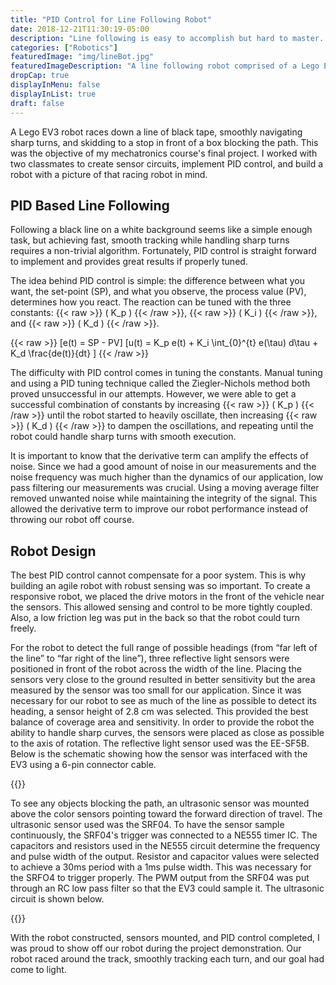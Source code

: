 ```yaml
---
title: "PID Control for Line Following Robot"
date: 2018-12-21T11:30:19-05:00
description: "Line following is easy to accomplish but hard to master. PID Control, while more challenging to implement and tune, provides effective smooth tracking and quick response."
categories: ["Robotics"]
featuredImage: "img/lineBot.jpg"
featuredImageDescription: "A line following robot comprised of a Lego EV3 and hand-soldered sensor circuits"
dropCap: true
displayInMenu: false
displayInList: true
draft: false
---
```


A Lego EV3 robot races down a line of black tape, smoothly navigating sharp turns, and skidding to a stop in front of a box blocking the path. This was the objective of my mechatronics course's final project. I worked with two classmates to create sensor circuits, implement PID control, and build a robot with a picture of that racing robot in mind.

## PID Based Line Following

Following a black line on a white background seems like a simple enough task, but achieving fast, smooth tracking while handling sharp turns requires a non-trivial algorithm. Fortunately, PID control is straight forward to implement and provides great results if properly tuned.

The idea behind PID control is simple: the difference between what you want, the set-point (SP), and what you observe, the process value (PV), determines how you react. The reaction can be tuned with the three constants: {{< raw >}} \( K_p \) {{< /raw >}}, {{< raw >}} \( K_i \) {{< /raw >}}, and {{< raw >}} \( K_d \) {{< /raw >}}.

{{< raw >}}
\[e(t) = SP - PV\]
\[u(t) = K_p e(t) + K_i \int_{0}^{t} e(\tau) d\tau + K_d \frac{de(t)}{dt} \]
{{< /raw >}}

The difficulty with PID control comes in tuning the constants. Manual tuning and using a PID tuning technique called the Ziegler-Nichols method both proved unsuccessful in our attempts. However, we were able to get a successful combination of constants by increasing {{< raw >}} \( K_p \) {{< /raw >}} until the robot started to heavily oscillate, then increasing {{< raw >}} \( K_d \) {{< /raw >}} to dampen the oscillations, and repeating until the robot could handle sharp turns with smooth execution.

It is important to know that the derivative term can amplify the effects of noise. Since we had a good amount of noise in our measurements and the noise frequency was much higher than the dynamics of our application, low pass filtering our measurements was crucial. Using a moving average filter removed unwanted noise while maintaining the integrity of the signal. This allowed the derivative term to improve our robot performance instead of throwing our robot off course.

## Robot Design

The best PID control cannot compensate for a poor system. This is why building an agile robot with robust sensing was so important. To create a responsive robot, we placed the drive motors in the front of the vehicle near the sensors. This allowed sensing and control to be more tightly coupled. Also, a low friction leg was put in the back so that the robot could turn freely.

For the robot to detect the full range of possible headings (from “far left of the line” to “far right of the line”), three reflective light sensors were positioned in front of the robot across the width of the line. Placing the sensors very close to the ground resulted in better sensitivity but the area measured by the sensor was too small for our application. Since it was necessary for our robot to see as much of the line as possible to detect its heading, a sensor height of 2.8 cm was selected. This provided the best balance of coverage area and sensitivity. In order to provide the robot the ability to handle sharp curves, the sensors were placed as close as possible to the axis of rotation. The reflective light sensor used was the EE-SF5B. Below is the schematic showing how the sensor was interfaced with the EV3 using a 6-pin connector cable.

{{<smallimg src="/img/reflectiveOpticalSensorSchematic.png" alt="Schematic for reflective light sensor">}}

To see any objects blocking the path, an ultrasonic sensor was mounted above the color sensors pointing toward the forward direction of travel. The ultrasonic sensor used was the SRF04. To have the sensor sample continuously, the SRF04's trigger was connected to a NE555 timer IC. The capacitors and resistors used in the NE555 circuit determine the frequency and pulse width of the output. Resistor and capacitor values were selected to achieve a 30ms period with a 1ms pulse width. This was necessary for the SRFO4 to trigger properly. The PWM output from the SRF04 was put through an RC low pass filter so that the EV3 could sample it. The ultrasonic circuit is shown below.

{{<smallimg src="/img/ultrasonicSensorSchematic.png" alt="Schematic for the ultrasonic sensor">}}

With the robot constructed, sensors mounted, and PID control completed, I was proud to show off our robot during the project demonstration. Our robot raced around the track, smoothly tracking each turn, and our goal had come to light.